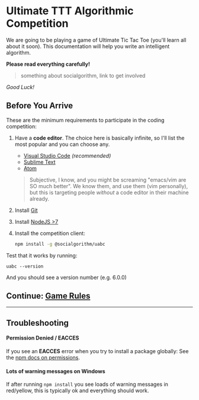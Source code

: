 # Ultimate TTT Algorithmic Competition

We are going to be playing a game of Ultimate Tic Tac Toe (you'll learn all about it soon). This documentation will help you write an intelligent algorithm.

**Please read everything carefully!**

> something about socialgorithm, link to get involved

*Good Luck!*

## Before You Arrive

These are the minimum requirements to participate in the coding competition:

1. Have a **code editor**. The choice here is basically infinite, so I'll list the most popular and you can choose any.
    * [Visual Studio Code](https://code.visualstudio.com/) _(recommended)_
    * [Sublime Text](https://www.sublimetext.com/3)
    * [Atom](https://atom.io/)
    
    > Subjective, I know, and you might be screaming "emacs/vim are SO much better". We know them, and use them (vim personally), but this is targeting people _without_ a code editor in their machine already.

1. Install [Git](https://git-scm.com/downloads)
1. Install [NodeJS >7](https://nodejs.org/en/download/current/)
1. Install the competition client:
    ```bash
    npm install -g @socialgorithm/uabc
    ```

Test that it works by running:

```console
uabc --version
```

And you should see a version number (e.g. 6.0.0)

## Continue: [Game Rules](sections/uttt/ultimate_tic_tac_toe.md)

-----

## Troubleshooting

#### Permission Denied / EACCES

If you see an **EACCES** error when you try to install a package globally: See the [npm docs on permissions](https://docs.npmjs.com/getting-started/fixing-npm-permissions).

#### Lots of warning messages on Windows

If after running `npm install` you see loads of warning messages in red/yellow, this is typically ok and everything should work.